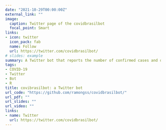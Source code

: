 ```yaml
---
date: "2021-10-29T00:00:00Z"
external_link: ""
image:
  caption: Twitter page of the covidbrasilbot
  focal_point: Smart
links:
- icon: twitter
  icon_pack: fab
  name: Follow
  url: https://twitter.com/covidbrasilbot/
# slides: example
summary: A Twitter bot that reports the number of confirmed cases and deaths by COVID-19 in Brazil using rtweet and Github Actions.
tags:
- COVID-19
- Twitter
- Bot
- R
title: covibrasilbot: a Twitter bot
url_code: "https://github.com/ramongss/covidbrasilbot/"
url_pdf: ""
url_slides: ""
url_video: ""
links:
- name: Twitter
  url: https://twitter.com/covidbrasilbot/
---
```



